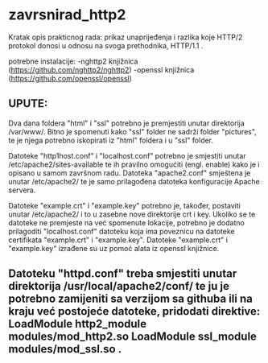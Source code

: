 # zavrsnirad_http2
Kratak opis prakticnog rada: prikaz unaprijeđenja i razlika koje HTTP/2 protokol donosi u odnosu na svoga prethodnika, HTTP/1.1 .


potrebne instalacije:
-nghttp2 knjižnica (https://github.com/nghttp2/nghttp2)
-openssl knjižnica (https://github.com/openssl/openssl)

UPUTE:
----------------------------------------------------------
Dva dana foldera "html" i "ssl" potrebno je premjestiti unutar direktorija /var/www/. Bitno je spomenuti kako "ssl" folder ne sadrži folder "pictures", te je njega potrebno iskopirati iz "html" foldera i u "ssl" folder.

Datoteke "http1host.conf" i "localhost.conf" potrebno je smjestiti unutar /etc/apache2/sites-available te ih pravilno omogućiti (engl. enable) kako je i opisano u samom završnom radu.
Datoteka "apache2.conf" smještena je unutar /etc/apache2/ te je samo prilagođena datoteka konfiguracije Apache servera.

Datoteke "example.crt" i "example.key" potrebno je, također, postaviti unutar /etc/apache2/ i to u zasebne nove direktorije crt i key. Ukoliko se te datoteke ne premjeste na već spomenute lokacije, potrebno je dodatno prilagoditi "localhost.conf" datoteku koja ima poveznicu na datoteke certifikata "example.crt" i "example.key". Datoteke "example.crt" i "example.key" izrađene su uz pomoć alata iz openssl knjižnice.

Datoteku "httpd.conf" treba smjestiti unutar direktorija /usr/local/apache2/conf/ te ju je potrebno zamijeniti sa verzijom sa githuba ili na kraju već postojeće datoteke, pridodati direktive: LoadModule http2_module modules/mod_http2.so
                                                                  LoadModule ssl_module modules/mod_ssl.so
                                                .
----------------------------------------------------------
